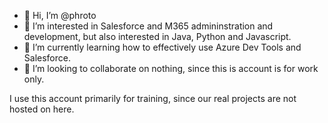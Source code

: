 - 👋 Hi, I’m @phroto
- 👀 I’m interested in Salesforce and M365 admininstration and development, but also interested in Java, Python and Javascript.
- 🌱 I’m currently learning how to effectively use Azure Dev Tools and Salesforce.
- 💞️ I’m looking to collaborate on nothing, since this is account is for work only.

I use this account primarily for training, since our real projects are not hosted on here.
